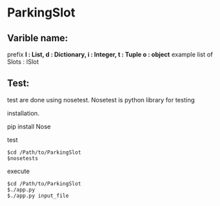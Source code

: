 <h1>ParkingSlot</h1>

<h2>Varible name:</h2>
prefix <b>l : List, d : Dictionary, i : Integer, t : Tuple o : object</b>
example list of Slots : lSlot

<h2>Test:</h2>
test are done using nosetest.
Nosetest is python library for testing

installation.

pip install Nose

test
```
$cd /Path/to/ParkingSlot
$nosetests
```

execute
```
$cd /Path/to/ParkingSlot
$./app.py  
$./app.py input_file 
```
